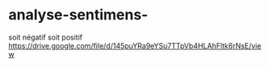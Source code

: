 # analyse-sentimens-
soit négatif soit positif 
https://drive.google.com/file/d/145puYRa9eYSu7TTpVb4HLAhFltk6rNsE/view
